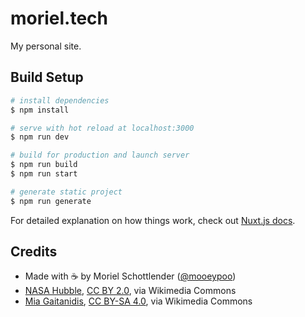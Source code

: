 # moriel.tech

My personal site.

## Build Setup

```bash
# install dependencies
$ npm install

# serve with hot reload at localhost:3000
$ npm run dev

# build for production and launch server
$ npm run build
$ npm run start

# generate static project
$ npm run generate
```

For detailed explanation on how things work, check out [Nuxt.js docs](https://nuxtjs.org).

## Credits

* Made with :coffee: by Moriel Schottlender ([@mooeypoo](https://twitter.com/mooeypoo))
* <a href="https://commons.wikimedia.org/wiki/File:Mars_and_Comet_Siding_Spring.jpg">NASA Hubble</a>, <a href="https://creativecommons.org/licenses/by/2.0">CC BY 2.0</a>, via Wikimedia Commons
* <a href="https://commons.wikimedia.org/wiki/File:Sky_-_detail.jpg">Mia Gaitanidis</a>, <a href="https://creativecommons.org/licenses/by-sa/4.0">CC BY-SA 4.0</a>, via Wikimedia Commons

